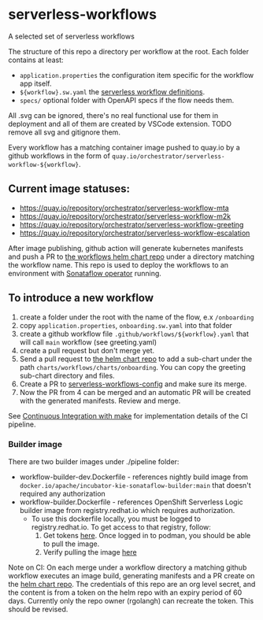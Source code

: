# serverless-workflows

A selected set of serverless workflows

The structure of this repo a directory per workflow at the root. Each folder
contains at least:
- `application.properties` the configuration item specific for the workflow app itself.
- `${workflow}.sw.yaml`    the [serverless workflow definitions][1].
- `specs/`                 optional folder with OpenAPI specs if the flow needs them.

All .svg can be ignored, there's no real functional use for them in deployment
and all of them are created by VSCode extension. TODO remove all svg and gitignore them.

Every workflow has a matching container image pushed to quay.io by a github workflows
in the form of `quay.io/orchestrator/serverless-workflow-${workflow}`.

## Current image statuses:

- https://quay.io/repository/orchestrator/serverless-workflow-mta
- https://quay.io/repository/orchestrator/serverless-workflow-m2k
- https://quay.io/repository/orchestrator/serverless-workflow-greeting
- https://quay.io/repository/orchestrator/serverless-workflow-escalation


After image publishing, github action will generate kubernetes manifests and push a PR to [the workflows helm chart repo][3]
under a directory matching the workflow name. This repo is used to deploy the workflows to an environment
with [Sonataflow operator][2] running.

## To introduce a new workflow
1. create a folder under the root with the name of the flow, e.x `/onboarding`
2. copy `application.properties`, `onboarding.sw.yaml` into that folder
3. create a github workflow file `.github/workflows/${workflow}.yaml` that will call `main` workflow (see greeting.yaml)
4. create a pull request but don't merge yet.
5. Send a pull request to [the helm chart repo][3] to add a sub-chart
   under the path `charts/workflows/charts/onboarding`. You can copy the greeting sub-chart directory and files.
6. Create a PR to [serverless-workflows-config][3] and make sure its merge.
7. Now the PR from 4 can be merged and an automatic PR will be created with the generated manifests. Review and merge.

See [Continuous Integration with make](https://github.com/parodos-dev/serverless-workflows/blob/main/make.md) for implementation details of the CI pipeline.

### Builder image
There are two builder images under ./pipeline folder:
- workflow-builder-dev.Dockerfile - references nightly build image from `docker.io/apache/incubator-kie-sonataflow-builder:main` that doesn't required any authorization
- workflow-builder.Dockerfile - references OpenShift Serverless Logic builder image from registry.redhat.io which requires authorization.
  - To use this dockerfile locally, you must be logged to registry.redhat.io. To get access to that registry, follow:
    1. Get tokens [here](https://access.redhat.com/terms-based-registry/accounts). Once logged in to podman, you should be able to pull the image.
    2. Verify pulling the image [here](https://catalog.redhat.com/software/containers/openshift-serverless-1-tech-preview/logic-swf-builder-rhel8/6483079349c48023fc262858?architecture=amd64&image=65e1a56104e00058ecdd52eb&container-tabs=gti)


Note on CI:
On each merge under a workflow directory a matching github workflow executes
an image build, generating manifests and a PR create on the [helm chart repo][3].
The credentials of this repo are an org level secret, and the content is from a token
on the helm repo with an expiry period of 60 days. Currently only the repo owner (rgolangh) can
recreate the token. This should be revised.

[1]: https://github.com/serverlessworkflow/specification/blob/main/specification.md
[2]: https://github.com/apache/incubator-kie-kogito-serverless-operator/
[3]: https://github.com/parodos-dev/serverless-workflows-config
